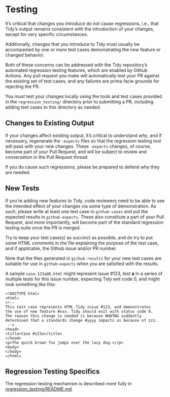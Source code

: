 # Testing

It‘s critical that changes you introduce do not cause regressions, i.e., that
Tidy’s output remains consistent with the introduction of your changes, except
for very specific circumstances.

Additionally, changes that you introduce to Tidy must usually be accompanied by
one or more test cases demonstrating the new feature or changed behavior.

Both of these concerns can be addressed with the Tidy repository’s automated
regression testing features, which are enabled by Github Actions. Any pull
request you make will automatically test your PR against the existing set of
test cases, and any failures are prima facie grounds for rejecting the PR. 

You _must_ test your changes locally using the tools and test cases provided in
the `regression_testing/` directory prior to submitting a PR, including adding
test cases to this directory as needed.


## Changes to Existing Output

If your changes affect existing output, it’s critical to understand _why_, and
if necessary, regenerate the `-expects` files so that the regression testing
tool will pass with your new changes. These `-expects` changes, of course,
become part of your Pull Request, and will be subject to review and conversation
in the Pull Request thread.

If you do cause such regressions, please be prepared to defend why they are
needed.

## New Tests

If you’re adding new features to Tidy, code reviewers need to be able to see the
intended effect of your changes via some type of demonstration. As such, please
write at least one test case in `github-cases` and put the expected results in
`github-expects`. These also constitute a part of your Pull Request, and more
importantly, will become part of the standard regression testing suite once the
PR is merged.

Try to keep your test case(s) as succinct as possible, and do try to put some HTML
comments in the file explaining the purpose of the test case, and if applicable,
the Github issue and/or PR number.

Note that the files generated in `github-results` for your new test cases are
suitable for use in `github-expects` when you are satisfied with the results.

A sample `case-123a@0.html` might represent issue #123, test **a** in a series
of multiple tests for this issue number, expecting Tidy exit code 0, and might
look something like this:

```
<!DOCTYPE html>
<html>
<!--
This test case represents HTML Tidy issue #123, and demonstrates
the use of new feature #xxx. Tidy should exit with status code 0.
The reason this change is needed is because WHATWG suddently
determined that a standards change #yyyy impacts us because of zzz.
 -->
<head>
<title>Case #123a</title>
</head>
<p>The quick brown fox jumps over the lazy dog.<//p>
<body>
</body>
</html>
```


## Regression Testing Specifics

The regression testing mechanism is described more fully in [regression_testing/README.md](../regression_testing/README.md).
